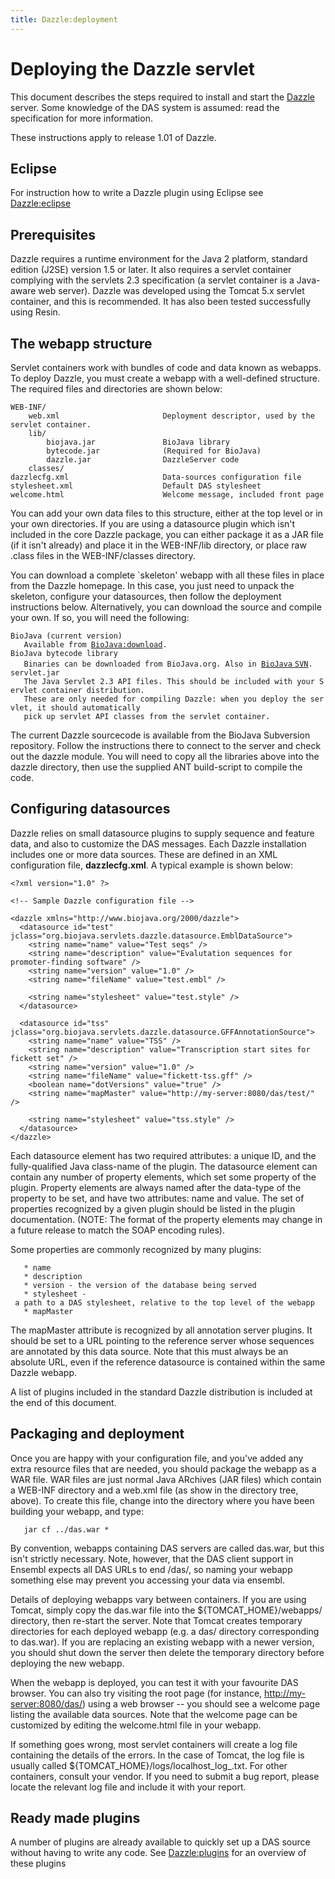 ```yaml
---
title: Dazzle:deployment
---
```


Deploying the Dazzle servlet
============================

This document describes the steps required to install and start the
[Dazzle](Dazzle "wikilink") server. Some knowledge of the DAS system is
assumed: read the specification for more information.

These instructions apply to release 1.01 of Dazzle.

Eclipse
-------

For instruction how to write a Dazzle plugin using Eclipse see
<Dazzle:eclipse>

Prerequisites
-------------

Dazzle requires a runtime environment for the Java 2 platform, standard
edition (J2SE) version 1.5 or later. It also requires a servlet
container complying with the servlets 2.3 specification (a servlet
container is a Java-aware web server). Dazzle was developed using the
Tomcat 5.x servlet container, and this is recommended. It has also been
tested successfully using Resin.

The webapp structure
--------------------

Servlet containers work with bundles of code and data known as webapps.
To deploy Dazzle, you must create a webapp with a well-defined
structure. The required files and directories are shown below:

    WEB-INF/
        web.xml                       Deployment descriptor, used by the servlet container.
        lib/
            biojava.jar               BioJava library
            bytecode.jar              (Required for BioJava)
            dazzle.jar                DazzleServer code
        classes/
    dazzlecfg.xml                     Data-sources configuration file
    stylesheet.xml                    Default DAS stylesheet
    welcome.html                      Welcome message, included front page

You can add your own data files to this structure, either at the top
level or in your own directories. If you are using a datasource plugin
which isn't included in the core Dazzle package, you can either package
it as a JAR file (if it isn't already) and place it in the WEB-INF/lib
directory, or place raw .class files in the WEB-INF/classes directory.

You can download a complete \`skeleton' webapp with all these files in
place from the Dazzle homepage. In this case, you just need to unpack
the skeleton, configure your datasources, then follow the deployment
instructions below. Alternatively, you can download the source and
compile your own. If so, you will need the following:

`BioJava (current version)`  
`   Available from `[`BioJava:download`](BioJava:download "wikilink")`. `  
`BioJava bytecode library`  
`   Binaries can be downloaded from BioJava.org. Also in `[`BioJava`
`SVN`](CVS_to_SVN_Migration "wikilink")`.`  
`servlet.jar`  
`   The Java Servlet 2.3 API files. This should be included with your Servlet container distribution. `  
`   These are only needed for compiling Dazzle: when you deploy the servlet, it should automatically `  
`   pick up servlet API classes from the servlet container. `

The current Dazzle sourcecode is available from the BioJava Subversion
repository. Follow the instructions there to connect to the server and
check out the dazzle module. You will need to copy all the libraries
above into the dazzle directory, then use the supplied ANT build-script
to compile the code.

Configuring datasources
-----------------------

Dazzle relies on small datasource plugins to supply sequence and feature
data, and also to customize the DAS messages. Each Dazzle installation
includes one or more data sources. These are defined in an XML
configuration file, **dazzlecfg.xml**. A typical example is shown below:

    <?xml version="1.0" ?>

    <!-- Sample Dazzle configuration file -->

    <dazzle xmlns="http://www.biojava.org/2000/dazzle">
      <datasource id="test" jclass="org.biojava.servlets.dazzle.datasource.EmblDataSource">
        <string name="name" value="Test seqs" />
        <string name="description" value="Evalutation sequences for promoter-finding software" />
        <string name="version" value="1.0" />
        <string name="fileName" value="test.embl" />

        <string name="stylesheet" value="test.style" />
      </datasource>

      <datasource id="tss" jclass="org.biojava.servlets.dazzle.datasource.GFFAnnotationSource">
        <string name="name" value="TSS" />
        <string name="description" value="Transcription start sites for fickett set" />
        <string name="version" value="1.0" />
        <string name="fileName" value="fickett-tss.gff" />
        <boolean name="dotVersions" value="true" />
        <string name="mapMaster" value="http://my-server:8080/das/test/" />

        <string name="stylesheet" value="tss.style" />
      </datasource>
    </dazzle>

Each datasource element has two required attributes: a unique ID, and
the fully-qualified Java class-name of the plugin. The datasource
element can contain any number of property elements, which set some
property of the plugin. Property elements are always named after the
data-type of the property to be set, and have two attributes: name and
value. The set of properties recognized by a given plugin should be
listed in the plugin documentation. (NOTE: The format of the property
elements may change in a future release to match the SOAP encoding
rules).

Some properties are commonly recognized by many plugins:

`   * name`  
`   * description`  
`   * version - the version of the database being served`  
`   * stylesheet - a path to a DAS stylesheet, relative to the top level of the webapp`  
`   * mapMaster`

The mapMaster attribute is recognized by all annotation server plugins.
It should be set to a URL pointing to the reference server whose
sequences are annotated by this data source. Note that this must always
be an absolute URL, even if the reference datasource is contained within
the same Dazzle webapp.

A list of plugins included in the standard Dazzle distribution is
included at the end of this document.

Packaging and deployment
------------------------

Once you are happy with your configuration file, and you've added any
extra resource files that are needed, you should package the webapp as a
WAR file. WAR files are just normal Java ARchives (JAR files) which
contain a WEB-INF directory and a web.xml file (as show in the directory
tree, above). To create this file, change into the directory where you
have been building your webapp, and type:

`   jar cf ../das.war * `

By convention, webapps containing DAS servers are called das.war, but
this isn't strictly necessary. Note, however, that the DAS client
support in Ensembl expects all DAS URLs to end /das/, so naming your
webapp something else may prevent you accessing your data via ensembl.

Details of deploying webapps vary between containers. If you are using
Tomcat, simply copy the das.war file into the ${TOMCAT\_HOME}/webapps/
directory, then re-start the server. Note that Tomcat creates temporary
directories for each deployed webapp (e.g. a das/ directory
corresponding to das.war). If you are replacing an existing webapp with
a newer version, you should shut down the server then delete the
temporary directory before deploying the new webapp.

When the webapp is deployed, you can test it with your favourite DAS
browser. You can also try visiting the root page (for instance,
<http://my-server:8080/das/>) using a web browser -- you should see a
welcome page listing the available data sources. Note that the welcome
page can be customized by editing the welcome.html file in your webapp.

If something goes wrong, most servlet containers will create a log file
containing the details of the errors. In the case of Tomcat, the log
file is usually called ${TOMCAT\_HOME}/logs/localhost\_log\_<data>.txt.
For other containers, consult your vendor. If you need to submit a bug
report, please locate the relevant log file and include it with your
report.

Ready made plugins
------------------

A number of plugins are already available to quickly set up a DAS source
without having to write any code. See <Dazzle:plugins> for an overview
of these plugins
